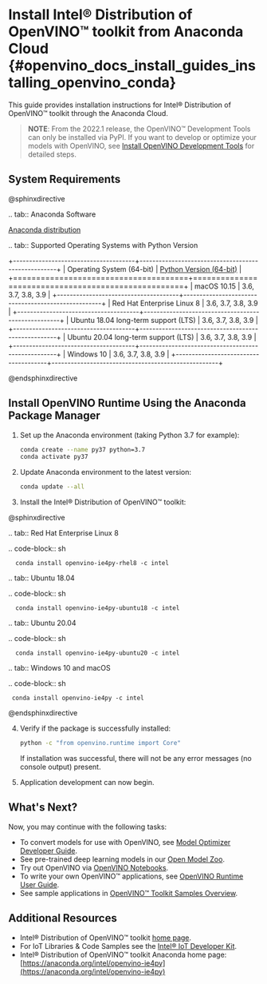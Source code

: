 # Install Intel® Distribution of OpenVINO™ toolkit from Anaconda Cloud {#openvino_docs_install_guides_installing_openvino_conda}

This guide provides installation instructions for Intel® Distribution of OpenVINO™ toolkit through the Anaconda Cloud.

> **NOTE**: From the 2022.1 release, the OpenVINO™ Development Tools can only be installed via PyPI. If you want to develop or optimize your models with OpenVINO, see [Install OpenVINO Development Tools](installing-model-dev-tools.md) for detailed steps.

## System Requirements

@sphinxdirective

.. tab:: Anaconda Software

   [Anaconda distribution](https://www.anaconda.com/products/individual/)

.. tab:: Supported Operating Systems with Python Version

   +--------------------------------------+----------------------------------------------------+
   | Operating System (64-bit)            | [Python Version (64-bit)](https://www.python.org/) |
   +======================================+====================================================+
   | macOS 10.15                          | 3.6, 3.7, 3.8, 3.9                                 |
   +--------------------------------------+----------------------------------------------------+
   | Red Hat Enterprise Linux 8           | 3.6, 3.7, 3.8, 3.9                                 |
   +--------------------------------------+----------------------------------------------------+
   | Ubuntu 18.04 long-term support (LTS) | 3.6, 3.7, 3.8, 3.9                                 |
   +--------------------------------------+----------------------------------------------------+
   | Ubuntu 20.04 long-term support (LTS) | 3.6, 3.7, 3.8, 3.9                                 |
   +--------------------------------------+----------------------------------------------------+
   | Windows 10                           | 3.6, 3.7, 3.8, 3.9                                 |
   +--------------------------------------+----------------------------------------------------+  


@endsphinxdirective

## Install OpenVINO Runtime Using the Anaconda Package Manager

1. Set up the Anaconda environment (taking Python 3.7 for example): 
   ```sh
   conda create --name py37 python=3.7
   conda activate py37
   ```
2. Update Anaconda environment to the latest version:
   ```sh
   conda update --all
   ```
3. Install the Intel® Distribution of OpenVINO™ toolkit:

@sphinxdirective

.. tab:: Red Hat Enterprise Linux 8

   .. code-block:: sh

      conda install openvino-ie4py-rhel8 -c intel

.. tab:: Ubuntu 18.04

   .. code-block:: sh

      conda install openvino-ie4py-ubuntu18 -c intel

.. tab:: Ubuntu 20.04

   .. code-block:: sh

      conda install openvino-ie4py-ubuntu20 -c intel

.. tab:: Windows 10 and macOS

   .. code-block:: sh

     conda install openvino-ie4py -c intel


@endsphinxdirective

4. Verify if the package is successfully installed:
   ```sh
   python -c "from openvino.runtime import Core"
   ```
   If installation was successful, there will not be any error messages (no console output) present.

5. Application development can now begin.

## What's Next?

Now, you may continue with the following tasks:

* To convert models for use with OpenVINO, see [Model Optimizer Developer Guide](../MO_DG/Deep_Learning_Model_Optimizer_DevGuide.md).
* See pre-trained deep learning models in our [Open Model Zoo](../model_zoo.md).
* Try out OpenVINO via [OpenVINO Notebooks](https://docs.openvino.ai/latest/notebooks/notebooks.html).
* To write your own OpenVINO™ applications, see [OpenVINO Runtime User Guide](../OV_Runtime_UG/openvino_intro.md).
* See sample applications in [OpenVINO™ Toolkit Samples Overview](../OV_Runtime_UG/Samples_Overview.md).

## Additional Resources

- Intel® Distribution of OpenVINO™ toolkit [home page](https://software.intel.com/en-us/openvino-toolkit).
- For IoT Libraries & Code Samples see the [Intel® IoT Developer Kit](https://github.com/intel-iot-devkit).
- Intel® Distribution of OpenVINO™ toolkit Anaconda home page: [https://anaconda.org/intel/openvino-ie4py](https://anaconda.org/intel/openvino-ie4py)